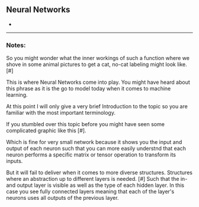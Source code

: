 ## Neural Networks

-

***
### Notes:

So you might wonder what the inner workings of such a function where we shove in some animal pictures to get a cat, no-cat labeling might look like. [#]

This is where Neural Networks come into play. You might have heard about this phrase as it is the go to model today when it comes to machine learning.

At this point I will only give a very brief Introduction to the topic so you are familiar with the most important terminology.

If you stumbled over this topic before you might have seen some complicated graphic like this [#].

Which is fine for very small network because it shows you the input and output of each neuron such that you can more easily understnd that each neuron performs a specific matrix or tensor operation to transform its inputs.

But it will fail to deliver when it comes to more diverse structures.
Structures where an abstraction up to different layers is needed.
[#] Such that the in- and output layer is visible as well as the type of each hidden layer.
In this case you see fully connected layers meaning that each of the layer's neurons uses all outputs of the previous layer.
   
